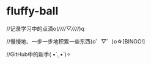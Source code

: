 # fluffy-ball

//记录学习中的点滴o(*////▽////*)q

//慢慢地、一步一步地积累一些东西(o゜▽゜)o☆[BINGO!]

//GitHub中的新手( •̀ .̫ •́ )✧
